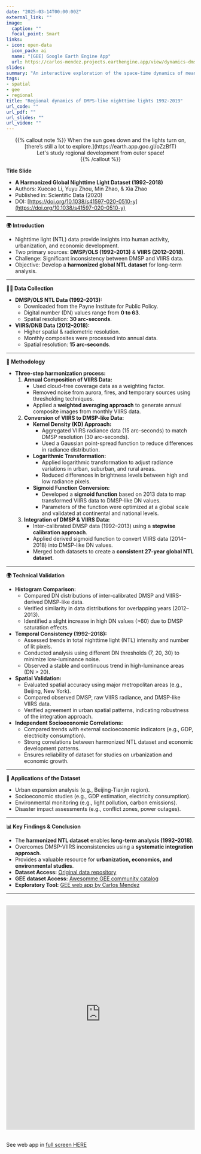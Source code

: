 ```yaml
---
date: "2025-03-14T00:00:00Z"
external_link: ""
image:
  caption: ""
  focal_point: Smart
links:
- icon: open-data
  icon_pack: ai
  name: "[GEE] Google Earth Engine App"
  url: https://carlos-mendez.projects.earthengine.app/view/dynamics-dmsp-like
slides:
summary: "An interactive exploration of the space-time dynamics of mean luminosity using the DMSP-like data over the 1992-2019 period."
tags:
- spatial
- gee
- regional
title: "Regional dynamics of DMPS-like nighttime lights 1992-2019"
url_code: ""
url_pdf: ""
url_slides: ""
url_video: ""
---
```


<style>
  .full-width-iframe {
    width: 100% !important;
    padding: 0 !important;
    margin: 0 !important;
  }

  .full-width-iframe iframe {
    display: block !important;
    width: 100% !important;
    height: 600px !important;
    border: none !important;
  }
</style>

<center>
{{% callout note %}}
When the sun goes down and the lights turn on, [there’s still a lot to explore.](https://earth.app.goo.gl/oZzBfT)
<br>
Let's study regional development from outer space!
<br>
{{% /callout %}}
</center>

**Title Slide**
- **A Harmonized Global Nighttime Light Dataset (1992–2018)**
- Authors: Xuecao Li, Yuyu Zhou, Min Zhao, & Xia Zhao
- Published in: Scientific Data (2020)
- DOI: [https://doi.org/10.1038/s41597-020-0510-y](https://doi.org/10.1038/s41597-020-0510-y)

---

**🌍 Introduction**
- Nighttime light (NTL) data provide insights into human activity, urbanization, and economic development.
- Two primary sources: **DMSP/OLS (1992–2013)** & **VIIRS (2012–2018)**.
- Challenge: Significant inconsistency between DMSP and VIIRS data.
- Objective: Develop a **harmonized global NTL dataset** for long-term analysis.

---

**👩‍💻 Data Collection**
- **DMSP/OLS NTL Data (1992–2013):**
  - Downloaded from the Payne Institute for Public Policy.
  - Digital number (DN) values range from **0 to 63**.
  - Spatial resolution: **30 arc-seconds**.
- **VIIRS/DNB Data (2012–2018):**
  - Higher spatial & radiometric resolution.
  - Monthly composites were processed into annual data.
  - Spatial resolution: **15 arc-seconds**.

---

**🔄 Methodology**
- **Three-step harmonization process:**
  1. **Annual Composition of VIIRS Data:**
     - Used cloud-free coverage data as a weighting factor.
     - Removed noise from aurora, fires, and temporary sources using thresholding techniques.
     - Applied a **weighted averaging approach** to generate annual composite images from monthly VIIRS data.
  2. **Conversion of VIIRS to DMSP-like Data:**
     - **Kernel Density (KD) Approach:**
       - Aggregated VIIRS radiance data (15 arc-seconds) to match DMSP resolution (30 arc-seconds).
       - Used a Gaussian point-spread function to reduce differences in radiance distribution.
     - **Logarithmic Transformation:**
       - Applied logarithmic transformation to adjust radiance variations in urban, suburban, and rural areas.
       - Reduced differences in brightness levels between high and low radiance pixels.
     - **Sigmoid Function Conversion:**
       - Developed a **sigmoid function** based on 2013 data to map transformed VIIRS data to DMSP-like DN values.
       - Parameters of the function were optimized at a global scale and validated at continental and national levels.
  3. **Integration of DMSP & VIIRS Data:**
     - Inter-calibrated DMSP data (1992–2013) using a **stepwise calibration approach**.
     - Applied derived sigmoid function to convert VIIRS data (2014–2018) into DMSP-like DN values.
     - Merged both datasets to create a **consistent 27-year global NTL dataset**.

---

**🌍 Technical Validation**
- **Histogram Comparison:**
  - Compared DN distributions of inter-calibrated DMSP and VIIRS-derived DMSP-like data.
  - Verified similarity in data distributions for overlapping years (2012–2013).
  - Identified a slight increase in high DN values (>60) due to DMSP saturation effects.
- **Temporal Consistency (1992–2018):**
  - Assessed trends in total nighttime light (NTL) intensity and number of lit pixels.
  - Conducted analysis using different DN thresholds (7, 20, 30) to minimize low-luminance noise.
  - Observed a stable and continuous trend in high-luminance areas (DN > 20).
- **Spatial Validation:**
  - Evaluated spatial accuracy using major metropolitan areas (e.g., Beijing, New York).
  - Compared observed DMSP, raw VIIRS radiance, and DMSP-like VIIRS data.
  - Verified agreement in urban spatial patterns, indicating robustness of the integration approach.
- **Independent Socioeconomic Correlations:**
  - Compared trends with external socioeconomic indicators (e.g., GDP, electricity consumption).
  - Strong correlations between harmonized NTL dataset and economic development patterns.
  - Ensures reliability of dataset for studies on urbanization and economic growth.

---

**🏰 Applications of the Dataset**
- Urban expansion analysis (e.g., Beijing-Tianjin region).
- Socioeconomic studies (e.g., GDP estimation, electricity consumption).
- Environmental monitoring (e.g., light pollution, carbon emissions).
- Disaster impact assessments (e.g., conflict zones, power outages).

---

**📊 Key Findings & Conclusion**
- The **harmonized NTL dataset** enables **long-term analysis (1992–2018)**.
- Overcomes DMSP-VIIRS inconsistencies using a **systematic integration approach**.
- Provides a valuable resource for **urbanization, economics, and environmental studies**.
- **Dataset Access:** [Original data repository](https://doi.org/10.6084/m9.figshare.9828827.v2)
- **GEE dataset Access:** [Awesomme GEE community catalog](https://gee-community-catalog.org/projects/hntl/?h=dmsp)
- **Exploratory Tool:** [GEE web app by Carlos Mendez](https://carlos-mendez.projects.earthengine.app/view/dynamics-dmsp-like) 
---




<br>

<div class="full-width-iframe">
  <iframe height="600" width="100%" frameborder="no" src="https://carlos-mendez.projects.earthengine.app/view/dynamics-dmsp-like?height=600"> </iframe>
</div>

<br>

See web app in [full screen HERE](https://carlos-mendez.projects.earthengine.app/view/dynamics-dmsp-like)



